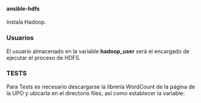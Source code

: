 #### ansible-hdfs ####
Instala Hadoop.

### Usuarios ###
El usuario almacenado en la variable **hadoop\_user** será el encargado de ejecutar el proceso de HDFS.

### TESTS ###
Para Tests es necesario descargarse la librería WordCount de la página de la UPO y ubicarla en el directorio files,
así como establecer la variable:


